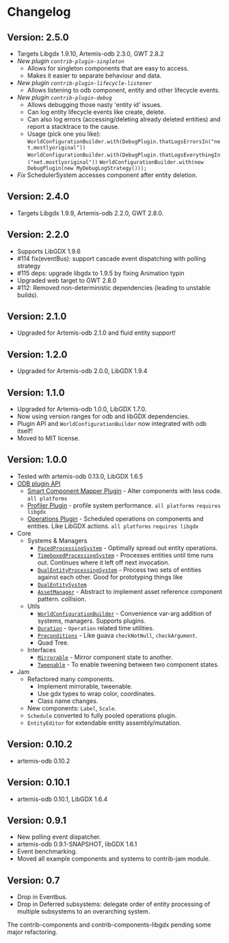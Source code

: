 # Changelog

## Version: 2.5.0

- Targets Libgdx 1.9.10, Artemis-odb 2.3.0, GWT 2.8.2
- *New plugin `contrib-plugin-singleton`*
  - Allows for singleton components that are easy to access.
  - Makes it easier to separate behaviour and data.
- *New plugin `contrib-plugin-lifecycle-listener`*
  - Allows listening to odb component, entity and other lifecycle events.
- *New plugin `contrib-plugin-debug`*
  - Allows debugging those nasty 'entity id' issues.
  - Can log entity lifecycle events like create, delete.
  - Can also log errors (accessing/deleting already deleted entities) and report a stacktrace to the cause.
  - Usage (pick one you like):
       `WorldConfigurationBuilder.with(DebugPlugin.thatLogsErrorsIn("net.mostlyoriginal"))`
       `WorldConfigurationBuilder.with(DebugPlugin.thatLogsEverythingIn("net.mostlyoriginal"))`
       `WorldConfigurationBuilder.with(new DebugPlugin(new MyDebugLogStrategy()));`
- *Fix* SchedulerSystem accesses component after entity deletion. 
   
## Version: 2.4.0

- Targets Libgdx 1.9.9, Artemis-odb 2.2.0, GWT 2.8.0.

## Version: 2.2.0

- Supports LibGDX 1.9.6
- #114 fix(eventBus): support cascade event dispatching with polling strategy
- #115 deps: upgrade libgdx to 1.9.5 by fixing Animation typin
- Upgraded web target to GWT 2.8.0
- #112: Removed non-deterministic dependencies (leading to unstable builds).

## Version: 2.1.0

- Upgraded for Artemis-odb 2.1.0 and fluid entity support!

## Version: 1.2.0

- Upgraded for Artemis-odb 2.0.0, LibGDX 1.9.4

## Version: 1.1.0

- Upgraded for Artemis-odb 1.0.0, LibGDX 1.7.0.
- Now using version ranges for odb and libGDX dependencies.
- Plugin API and `WorldConfigurationBuilder` now integrated with odb itself!
- Moved to MIT license.

## Version: 1.0.0

- Tested with artemis-odb 0.13.0, LibGDX 1.6.5
- [ODB plugin API](https://github.com/DaanVanYperen/artemis-odb-contrib/wiki/Plugin)
  - [Smart Component Mapper Plugin](https://github.com/DaanVanYperen/artemis-odb-contrib/wiki/Extended-Component-Mappers) - Alter components with less code. `all platforms`
  - [Profiler Plugin](https://github.com/DaanVanYperen/artemis-odb-contrib/wiki/Profiler-Plugin) - profile system performance. `all platforms` `requires libgdx`
  - [Operations Plugin](https://github.com/DaanVanYperen/artemis-odb-contrib/wiki/Operations-Plugin) - Scheduled operations on components and entities. Like LibGDX actions. `all platforms` `requires libgdx`
- Core
  - Systems & Managers
    - [`PacedProcessingSystem`](https://github.com/DaanVanYperen/artemis-odb-contrib/wiki/Spread-System) - Optimally spread out entity operations.
    - [`TimeboxedProcessingSystem`](https://github.com/DaanVanYperen/artemis-odb-contrib/wiki/Timeboxed-System) - Processes entities until time runs out. Continues where it left off next invocation.
    - [`DualEntityProcessingSystem`](https://github.com/DaanVanYperen/artemis-odb-contrib/wiki/Dual-Entity-Processing-System) - Process two sets of entities against each other. Good for prototyping things like   
    - [`DualEntitySystem`](https://github.com/DaanVanYperen/artemis-odb-contrib/wiki/Dual-Entity-System)
    - [`AssetManager`](https://github.com/DaanVanYperen/artemis-odb-contrib/wiki/Asset-Manager) - Abstract to implement asset reference component pattern.
collision.
  - Utils
    - [`WorldConfigurationBuilder`](https://github.com/DaanVanYperen/artemis-odb-contrib/wiki/WorldConfigurationBuilder) - Convenience var-arg addition of systems, managers. Supports plugins.
    - [`Duration`](https://github.com/DaanVanYperen/artemis-odb-contrib/wiki/Duration) - `Operation` related time utilities.
    - [`Preconditions`](https://github.com/DaanVanYperen/artemis-odb-contrib/wiki/Preconditions) - Like guava `checkNotNull`, `checkArgument`.
    - Quad Tree.
  - Interfaces
    - [`Mirrorable`](https://github.com/DaanVanYperen/artemis-odb-contrib/wiki/Mirrorable) - Mirror component state to another.
    - [`Tweenable`](https://github.com/DaanVanYperen/artemis-odb-contrib/wiki/Tweenable) - To enable tweening between two component states.
- Jam
  - Refactored many components.
    - Implement mirrorable, tweenable.
    - Use gdx types to wrap color, coordinates.
    - Class name changes.
  - New components: `Label`, `Scale`.
  - `Schedule` converted to fully pooled operations plugin.
  - `EntityEditor` for extendable entity assembly/mutation.
  
## Version: 0.10.2

- artemis-odb 0.10.2

## Version: 0.10.1

- artemis-odb 0.10.1, LibGDX 1.6.4

## Version: 0.9.1

- New polling event dispatcher.
- artemis-odb 0.9.1-SNAPSHOT, libGDX 1.6.1
- Event benchmarking.
- Moved all example components and systems to contrib-jam module.

## Version: 0.7

- Drop in Eventbus.
- Drop in Deferred subsystems: delegate order of entity processing of multiple subsystems to an overarching system.

The contrib-components and contrib-components-libgdx pending some major refactoring.

